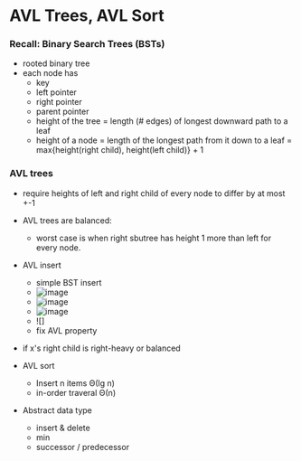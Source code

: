 # AVL Trees, AVL Sort

### Recall: Binary Search Trees (BSTs)

- rooted binary tree
- each node has
  - key
  - left pointer
  - right pointer
  - parent pointer
  - height of the tree = length (# edges) of longest downward path to a leaf
  - height of a node = length of the longest path from it down to a leaf = max{height(right child), height(left child)} + 1

### AVL trees

- require heights of left and right child of every node to differ by at most +-1

- AVL trees are balanced:
  - worst case is when right sbutree has height
    1 more than left for every node.
- AVL insert
  - simple BST insert
  - ![image](https://github.com/Ray0907/intro2algorithms/blob/master/static/6/avl_insert_ex1.png)
  - ![image](https://github.com/Ray0907/intro2algorithms/blob/master/static/6/avl_insert_ex2.png)
  - ![image](https://github.com/Ray0907/intro2algorithms/blob/master/static/6/avl_rotation.png)
  - ![]
  - fix AVL property
- if x's right child is right-heavy or balanced

- AVL sort

  - Insert n items Θ(lg n)
  - in-order traveral Θ(n)

- Abstract data type
  - insert & delete
  - min
  - successor / predecessor
